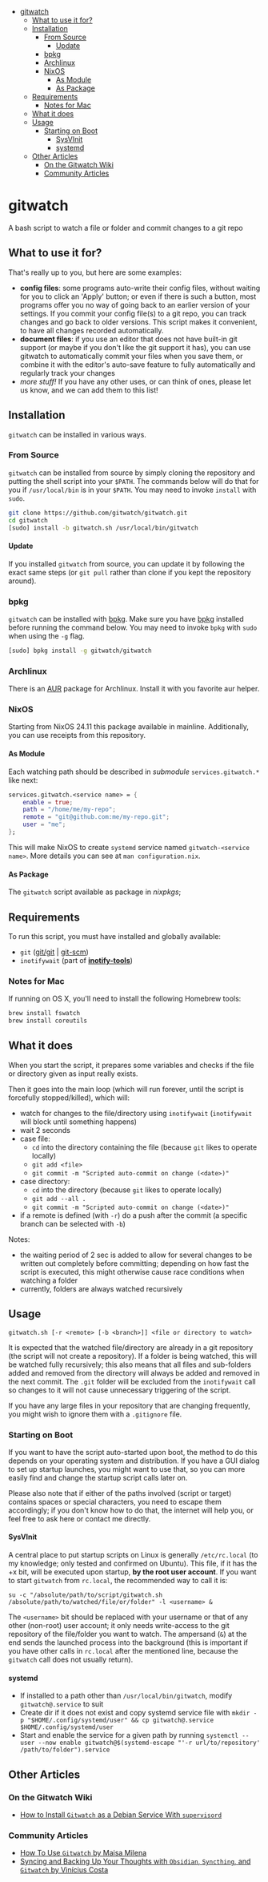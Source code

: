 <!-- Generated by github-markdown-toc -->

<!-- gh-md-toc --insert README.md -->

<!-- markdownlint-disable -->

<!--ts-->

- [gitwatch](#gitwatch)
  - [What to use it for?](#what-to-use-it-for)
  - [Installation](#installation)
    - [From Source](#from-source)
      - [Update](#update)
    - [bpkg](#bpkg)
    - [Archlinux](#archlinux)
    - [NixOS](#nixos)
      - [As Module](#as-module)
      - [As Package](#as-package)
  - [Requirements](#requirements)
    - [Notes for Mac](#notes-for-mac)
  - [What it does](#what-it-does)
  - [Usage](#usage)
    - [Starting on Boot](#starting-on-boot)
      - [SysVInit](#sysvinit)
      - [systemd](#systemd)
  - [Other Articles](#other-articles)
    - [On the Gitwatch Wiki](#on-the-gitwatch-wiki)
    - [Community Articles](#community-articles)

<!-- Added by: harleypig, at: Sun Mar  7 03:39:32 PM MST 2021 -->

<!--te-->

<!-- markdownlint-enable -->

# gitwatch

A bash script to watch a file or folder and commit changes to a git repo

## What to use it for?

That's really up to you, but here are some examples:

- **config files**: some programs auto-write their config files, without
  waiting for you to click an 'Apply' button; or even if there is such a
  button, most programs offer you no way of going back to an earlier
  version of your settings. If you commit your config file(s) to a git
  repo, you can track changes and go back to older versions. This script
  makes it convenient, to have all changes recorded automatically.
- **document files**: if you use an editor that does not have built-in git
  support (or maybe if you don't like the git support it has), you can use
  gitwatch to automatically commit your files when you save them, or
  combine it with the editor's auto-save feature to fully automatically and
  regularly track your changes
- _more stuff!_ If you have any other uses, or can think of ones, please
  let us know, and we can add them to this list!

## Installation

`gitwatch` can be installed in various ways.

### From Source

`gitwatch` can be installed from source by simply cloning the repository
and putting the shell script into your `$PATH`. The commands below will do
that for you if `/usr/local/bin` is in your `$PATH`. You may need to invoke
`install` with `sudo`.

```sh
git clone https://github.com/gitwatch/gitwatch.git
cd gitwatch
[sudo] install -b gitwatch.sh /usr/local/bin/gitwatch
```

#### Update

If you installed `gitwatch` from source, you can update it by following the
exact same steps (or `git pull` rather than clone if you kept the
repository around).

### bpkg

`gitwatch` can be installed with [bpkg](https://github.com/bpkg/bpkg). Make
sure you have [bpkg](https://github.com/bpkg/bpkg) installed before running
the command below. You may need to invoke `bpkg` with `sudo` when using the
`-g` flag.

```sh
[sudo] bpkg install -g gitwatch/gitwatch
```

### Archlinux

There is an [AUR](https://aur.archlinux.org/packages/gitwatch-git/) package
for Archlinux. Install it with you favorite aur helper.

### NixOS

Starting from NixOS 24.11 this package available in mainline. Additionally,
you can use receipts from this repository.

#### As Module

Each watching path should be described in _submodule_ `services.gitwatch.*`
like next:

```nix
services.gitwatch.<service name> = {
    enable = true;
    path = "/home/me/my-repo";
    remote = "git@github.com:me/my-repo.git";
    user = "me";
};
```

This will make NixOS to create `systemd` service named
`gitwatch-<service name>`. More details you can see at
`man configuration.nix`.

#### As Package

The `gitwatch` script available as package in _nixpkgs_;

## Requirements

To run this script, you must have installed and globally available:

- `git` ([git/git](https://github.com/git/git) |
  [git-scm](http://www.git-scm.com))
- `inotifywait` (part of
  **[inotify-tools](https://github.com/rvoicilas/inotify-tools)**)

### Notes for Mac

If running on OS X, you'll need to install the following Homebrew tools:

```sh
brew install fswatch
brew install coreutils
```

## What it does

When you start the script, it prepares some variables and checks if the
file or directory given as input really exists.

Then it goes into the main loop (which will run forever, until the script
is forcefully stopped/killed), which will:

- watch for changes to the file/directory using `inotifywait`
  (`inotifywait` will block until something happens)
- wait 2 seconds
- case file:
  - `cd` into the directory containing the file (because `git` likes to
    operate locally)
  - `git add <file>`
  - `git commit -m "Scripted auto-commit on change (<date>)"`
- case directory:
  - `cd` into the directory (because `git` likes to operate locally)
  - `git add --all .`
  - `git commit -m "Scripted auto-commit on change (<date>)"`
- if a remote is defined (with `-r`) do a push after the commit (a specific
  branch can be selected with `-b`)

Notes:

- the waiting period of 2 sec is added to allow for several changes to be
  written out completely before committing; depending on how fast the
  script is executed, this might otherwise cause race conditions when
  watching a folder
- currently, folders are always watched recursively

## Usage

`gitwatch.sh [-r <remote> [-b <branch>]] <file or directory to watch>`

It is expected that the watched file/directory are already in a git
repository (the script will not create a repository). If a folder is being
watched, this will be watched fully recursively; this also means that all
files and sub-folders added and removed from the directory will always be
added and removed in the next commit. The `.git` folder will be excluded
from the `inotifywait` call so changes to it will not cause unnecessary
triggering of the script.

If you have any large files in your repository that are changing
frequently, you might wish to ignore them with a `.gitignore` file.

### Starting on Boot

If you want to have the script auto-started upon boot, the method to do
this depends on your operating system and distribution. If you have a GUI
dialog to set up startup launches, you might want to use that, so you can
more easily find and change the startup script calls later on.

Please also note that if either of the paths involved (script or target)
contains spaces or special characters, you need to escape them accordingly;
if you don't know how to do that, the internet will help you, or feel free
to ask here or contact me directly.

#### SysVInit

A central place to put startup scripts on Linux is generally
`/etc/rc.local` (to my knowledge; only tested and confirmed on Ubuntu).
This file, if it has the +x bit, will be executed upon startup, **by the
root user account**. If you want to start `gitwatch` from `rc.local`, the
recommended way to call it is:

<!-- markdownlint-disable -->

`su -c "/absolute/path/to/script/gitwatch.sh /absolute/path/to/watched/file/or/folder" -l <username> &`

<!-- markdownlint-restore -->

The `<username>` bit should be replaced with your username or that of any
other (non-root) user account; it only needs write-access to the git
repository of the file/folder you want to watch. The ampersand (`&`) at the
end sends the launched process into the background (this is important if
you have other calls in `rc.local` after the mentioned line, because the
`gitwatch` call does not usually return).

#### systemd

- If installed to a path other than `/usr/local/bin/gitwatch`, modify
  `gitwatch@.service` to suit
- Create dir if it does not exist and copy systemd service file with
  `mkdir -p "$HOME/.config/systemd/user" && cp gitwatch@.service $HOME/.config/systemd/user`
- Start and enable the service for a given path by running
  `systemctl --user --now enable gitwatch@$(systemd-escape "'-r url/to/repository' /path/to/folder").service`

## Other Articles

### On the Gitwatch Wiki

- [How to Install `Gitwatch` as a Debian Service With `supervisord`](https://github.com/gitwatch/gitwatch/wiki/gitwatch-as-a-service-on-Debian-with-supervisord)

### Community Articles

- [How To Use `Gitwatch` by Maisa Milena](https://medium.com/@maisa.milena/how-to-use-gitwatch-92c72e8ea4c4)
- [Syncing and Backing Up Your Thoughts with `Obsidian`, `Syncthing`, and `Gitwatch` by Vinícius Costa](https://viniciusnevescosta.medium.com/syncing-and-backing-up-your-thoughts-with-obsidian-syncthing-and-gitwatch-a55670b2b63f)
